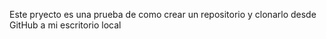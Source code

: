 Este pryecto es una prueba de como crear un repositorio y clonarlo desde GitHub a mi escritorio local
